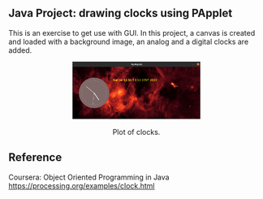 ## Java Project: drawing clocks using PApplet

This is an exercise to get use with GUI. In this project, a canvas is created and loaded with a background image, an analog and a digital clocks are added.


<p align="center">
    <img src="Picture/GUI.png" alt="play" width="50%"/>
    <p align="center">Plot of clocks. </p>
</p>


## Reference 
Coursera: Object Oriented Programming in Java <br>
https://processing.org/examples/clock.html
